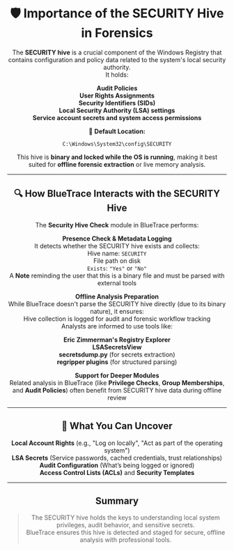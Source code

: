 <div align="center">

# 🛡️ Importance of the SECURITY Hive in Forensics

The **SECURITY hive** is a crucial component of the Windows Registry that contains configuration and policy data related to the system's local security authority.  
It holds:

**Audit Policies**  
**User Rights Assignments**  
**Security Identifiers (SIDs)**  
**Local Security Authority (LSA) settings**  
**Service account secrets and system access permissions**

📁 **Default Location:**

```
C:\Windows\System32\config\SECURITY
```


This hive is **binary and locked while the OS is running**, making it best suited for **offline forensic extraction** or live memory analysis.

---

## 🔍 How BlueTrace Interacts with the SECURITY Hive

The **Security Hive Check** module in BlueTrace performs:

**Presence Check & Metadata Logging**  
It detects whether the SECURITY hive exists and collects:  
Hive name: `SECURITY`  
File path on disk  
`Exists`: `"Yes"` or `"No"`  
A **Note** reminding the user that this is a binary file and must be parsed with external tools

**Offline Analysis Preparation**  
While BlueTrace doesn't parse the SECURITY hive directly (due to its binary nature), it ensures:  
Hive collection is logged for audit and forensic workflow tracking  
Analysts are informed to use tools like:

**Eric Zimmerman's Registry Explorer**  
**LSASecretsView**  
**secretsdump.py** (for secrets extraction)  
**regripper plugins** (for structured parsing)

**Support for Deeper Modules**  
Related analysis in BlueTrace (like **Privilege Checks**, **Group Memberships**, and **Audit Policies**) often benefit from SECURITY hive data during offline review

---

## 🔎 What You Can Uncover

**Local Account Rights** (e.g., "Log on locally", "Act as part of the operating system")  
**LSA Secrets** (Service passwords, cached credentials, trust relationships)  
**Audit Configuration** (What’s being logged or ignored)  
**Access Control Lists (ACLs)** and **Security Templates**

---

## Summary

> The SECURITY hive holds the keys to understanding local system privileges, audit behavior, and sensitive secrets.  
> BlueTrace ensures this hive is detected and staged for secure, offline analysis with professional tools.

</div>
